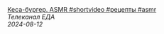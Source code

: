 <!--2024-08-12 15:49:55-->
<div class="yb">
  <a class="nodecor" href="/posts.html?eda/kesa-burger_asmr_shortvideo_recepty_asmr">
    <img class="preview" data-videoid="T_DHlvZWhV8" src="https://i1.ytimg.com/vi/T_DHlvZWhV8/hqdefault.jpg" align="middle" alt="">
  </a>
  <div class="inlbl text">
    <a class="nodecor" href="/posts.html?eda/kesa-burger_asmr_shortvideo_recepty_asmr">Кеса-бургер. ASMR #shortvideo #рецепты #asmr</a><br>
    <i class="smaller2">Телеканал ЕДА</i><br>
    <i class="smaller3">2024-08-12</i>
  </div>
</div>

